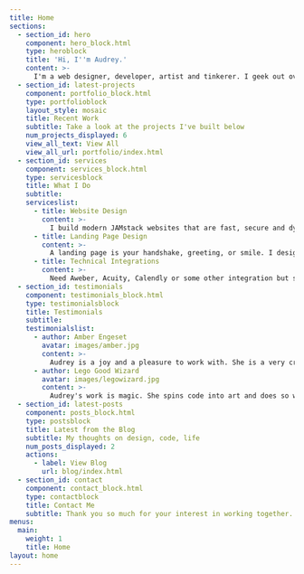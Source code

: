 ```yaml
---
title: Home
sections:
  - section_id: hero
    component: hero_block.html
    type: heroblock
    title: 'Hi, I''m Audrey.'
    content: >-    
      I'm a web designer, developer, artist and tinkerer. I geek out over code as much as design. I build pretty rad websites and applications for entrepreneurs, artists and organizations that do good.
  - section_id: latest-projects
    component: portfolio_block.html
    type: portfolioblock
    layout_style: mosaic
    title: Recent Work
    subtitle: Take a look at the projects I've built below
    num_projects_displayed: 6
    view_all_text: View All
    view_all_url: portfolio/index.html
  - section_id: services
    component: services_block.html
    type: servicesblock
    title: What I Do
    subtitle:
    serviceslist:
      - title: Website Design
        content: >-
          I build modern JAMstack websites that are fast, secure and dynamic. Think websites/blogs that don't don't rely on WordPress, Wix or SquareSpace. All designs include web hosting, DNS setup, SSL certificates and SEO.
      - title: Landing Page Design
        content: >-
          A landing page is your handshake, greeting, or smile. I design landing pages that captures the imagination and converts visitors.
      - title: Technical Integrations
        content: >-
          Need Aweber, Acuity, Calendly or some other integration but stuck on the how? No worries, kick back and let me handle the technical integration for you.
  - section_id: testimonials
    component: testimonials_block.html
    type: testimonialsblock
    title: Testimonials
    subtitle:
    testimonialslist:
      - author: Amber Engeset
        avatar: images/amber.jpg
        content: >-
          Audrey is a joy and a pleasure to work with. She is a very creative person and takes great pride in her work. I am so happy with my website that Audrey has helped create. I would highly recommend hiring Audrey for your new or upgraded website needs.
      - author: Lego Good Wizard
        avatar: images/legowizard.jpg
        content: >-
          Audrey's work is magic. She spins code into art and does so with love and heart. It's clear that she loves her craft. I endorse her magic.
  - section_id: latest-posts
    component: posts_block.html
    type: postsblock
    title: Latest from the Blog
    subtitle: My thoughts on design, code, life
    num_posts_displayed: 2
    actions:
      - label: View Blog
        url: blog/index.html
  - section_id: contact
    component: contact_block.html
    type: contactblock
    title: Contact Me
    subtitle: Thank you so much for your interest in working together. Please tell me a bit about your project here. Looking forward to hearing from you!
menus:
  main:
    weight: 1
    title: Home
layout: home
---
```


